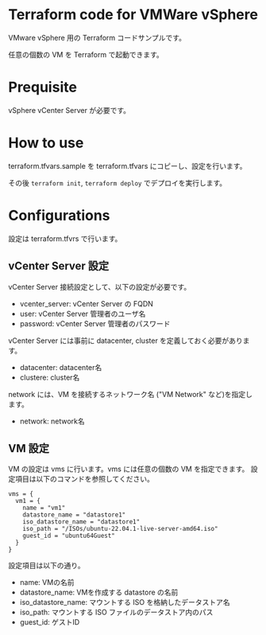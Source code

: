 # Terraform code for VMWare vSphere

VMware vSphere 用の Terraform コードサンプルです。

任意の個数の VM を Terraform で起動できます。

# Prequisite

vSphere vCenter Server が必要です。

# How to use

terraform.tfvars.sample を terraform.tfvars にコピーし、設定を行います。

その後 `terraform init`, `terraform deploy` でデプロイを実行します。

# Configurations

設定は terraform.tfvrs で行います。

## vCenter Server 設定

vCenter Server 接続設定として、以下の設定が必要です。

* vcenter_server: vCenter Server の FQDN
* user: vCenter Server 管理者のユーザ名
* password: vCenter Server 管理者のパスワード

vCenter Server には事前に datacenter, cluster を定義しておく必要があります。

* datacenter: datacenter名
* clustere: cluster名

network には、VM を接続するネットワーク名 ("VM Network" など)を指定します。

* network: network名

## VM 設定

VM の設定は vms に行います。vms には任意の個数の VM を指定できます。
設定項目は以下のコマンドを参照してください。

```
vms = {
  vm1 = {
    name = "vm1"
    datastore_name = "datastore1"
    iso_datastore_name = "datastore1"
    iso_path = "/ISOs/ubuntu-22.04.1-live-server-amd64.iso"
    guest_id = "ubuntu64Guest"
  }
}
```

設定項目は以下の通り。

* name: VMの名前
* datastore_name: VMを作成する datastore の名前
* iso_datastore_name: マウントする ISO を格納したデータストア名
* iso_path: マウントする ISO ファイルのデータストア内のパス
* guest_id: ゲストID

